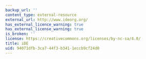 ```yaml
---
backup_url: ''
content_type: external-resource
external_url: http://www.ideorg.org/
has_external_licence_warning: true
has_external_license_warning: true
is_broken: ''
license: https://creativecommons.org/licenses/by-nc-sa/4.0/
title: iDE
uid: 94071dfb-3ca7-44f3-b341-1eccb9cf24d0
---
```


